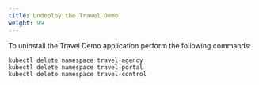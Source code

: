 ```yaml
---
title: Undeploy the Travel Demo
weight: 99
---
```


To uninstall the Travel Demo application perform the following commands:

```
kubectl delete namespace travel-agency
kubectl delete namespace travel-portal
kubectl delete namespace travel-control
```

